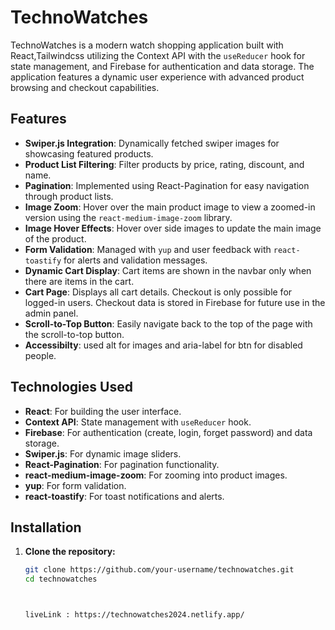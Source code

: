 # TechnoWatches

TechnoWatches is a modern watch shopping application built with React,Tailwindcss utilizing the Context API with the `useReducer` hook for state management, and Firebase for authentication and data storage. The application features a dynamic user experience with advanced product browsing and checkout capabilities.

## Features

- **Swiper.js Integration**: Dynamically fetched swiper images for showcasing featured products.
- **Product List Filtering**: Filter products by price, rating, discount, and name.
- **Pagination**: Implemented using React-Pagination for easy navigation through product lists.
- **Image Zoom**: Hover over the main product image to view a zoomed-in version using the `react-medium-image-zoom` library.
- **Image Hover Effects**: Hover over side images to update the main image of the product.
- **Form Validation**: Managed with `yup` and user feedback with `react-toastify` for alerts and validation messages.
- **Dynamic Cart Display**: Cart items are shown in the navbar only when there are items in the cart.
- **Cart Page**: Displays all cart details. Checkout is only possible for logged-in users. Checkout data is stored in Firebase for future use in the admin panel.
- **Scroll-to-Top Button**: Easily navigate back to the top of the page with the scroll-to-top button.
- **Accessibilty**: used alt for images and aria-label for btn for disabled people.

## Technologies Used

- **React**: For building the user interface.
- **Context API**: State management with `useReducer` hook.
- **Firebase**: For authentication (create, login, forget password) and data storage.
- **Swiper.js**: For dynamic image sliders.
- **React-Pagination**: For pagination functionality.
- **react-medium-image-zoom**: For zooming into product images.
- **yup**: For form validation.
- **react-toastify**: For toast notifications and alerts.

## Installation

1. **Clone the repository:**
   ```bash
   git clone https://github.com/your-username/technowatches.git
   cd technowatches



   liveLink : https://technowatches2024.netlify.app/
